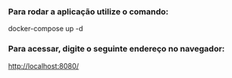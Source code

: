 ### Para rodar a aplicação utilize o comando:

docker-compose up -d 

### Para acessar, digite o seguinte endereço no navegador:

[http://localhost:8080/](http://localhost:8080/)
